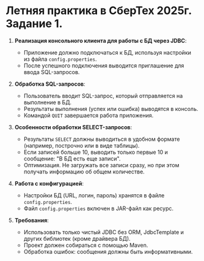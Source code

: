 # Летняя практика в СберТех 2025г. Задание 1.

1. **Реализация консольного клиента для работы с БД через JDBC**:
   - Приложение должно подключаться к БД, используя настройки из файла `config.properties`.
   - После успешного подключения выводится приглашение для ввода SQL-запросов.

2. **Обработка SQL-запросов**:
   - Пользователь вводит SQL-запрос, который отправляется на выполнение в БД.
   - Результаты выполнения (успех или ошибка) выводятся в консоль.
   - Командой `QUIT` завершается работа приложения.

3. **Особенности обработки SELECT-запросов**:
   - Результаты `SELECT` должны выводиться в удобном формате (например, построчно или в виде таблицы).
   - Если записей больше 10, выводить только первые 10 и сообщение: "В БД есть еще записи".
   - Оптимизация. Не загружать все записи сразу, но при этом получать информацию об общем количестве.

4. **Работа с конфигурацией**:
   - Настройки БД (URL, логин, пароль) хранятся в файле `config.properties`.
   - Файл `config.properties` включен в JAR-файл как ресурс.

5. **Требования**:
   - Использовать только чистый JDBC без ORM, JdbcTemplate и других библиотек (кроме драйвера БД).
   - Проект должен собираться с помощью Maven.
   - Обработка ошибок: сообщения должны быть информативными.
